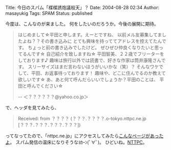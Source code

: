 Title: 今日のスパム「楳楳誘炮議般天」？
Date: 2004-08-28 02:34
Author: masayukig
Tags: SPAM
Status: published

今度は、こんなのが来ました。
何をしたいのだろうか。今後の展開に期待。

> はじめまして☆平田と申します。えーとですね、
> 以前メル友募集してましたよね？？その書き込みに
> とても興味を持っててアドレスを控えてたんです。
> ちょっと前の書き込みでしたけど。
> ぜひぜひ仲良くなりたいと思ってるんです☆
> 自己紹介を致しますね☆
> 平田智美、２２歳でフリーターをしております♪
> 趣味は旅行以外では読書で、好きな作家は筒井康隆さんです。
> スリーサイズはまだ言わないほうがいいかな（笑）？
> そんなワケでして、平田、お返事待っております！
> 趣味や、どこに住んでるのか教えて欲しいです☆
> あ、あと何て呼んだらいいでしょうか？平田のことは、
> 平田と呼んでください☆
>
> --
> ＜？？？？？？@yahoo.co.jp＞

で、ヘッダを見てみたら、

> Received: from ？？？？ (？？？.？？？？.o-tokyo.nttpc.ne.jp
> \[？？？.？？？.？？？.？？？\])

ってなってたので、「nttpc.ne.jp」にアクセスしてみたら[こんなページがあったよ](http://www.nttpc.ne.jp/others.html)。
スパム発信の温床になりそうなﾖｶｰﾝ(ﾟ∀ﾟ)。
ひどいね。[NTTPC](http://www.nttpc.ne.jp/)。
